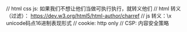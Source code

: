 // html css js: 如果我们不想让他们当做可执行执行，就转义他们
// html 转义（过滤）： https://dev.w3.org/html5/html-author/charref
// js 转义：\x unicode码点16进制表现形式
// cookie: http only 
// CSP: 内容安全策略